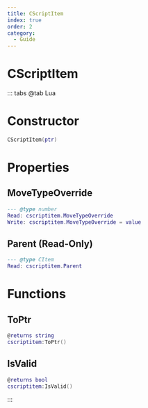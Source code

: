 ```yaml
---
title: CScriptItem
index: true
order: 2
category:
  - Guide
---
```


# CScriptItem

::: tabs
@tab Lua
# Constructor
```lua
CScriptItem(ptr)
```
# Properties
## MoveTypeOverride 
```lua
--- @type number
Read: cscriptitem.MoveTypeOverride
Write: cscriptitem.MoveTypeOverride = value
```
## Parent (Read-Only)
```lua
--- @type CItem
Read: cscriptitem.Parent
```
# Functions
## ToPtr
```lua
@returns string
cscriptitem:ToPtr()
```
## IsValid
```lua
@returns bool
cscriptitem:IsValid()
```

:::